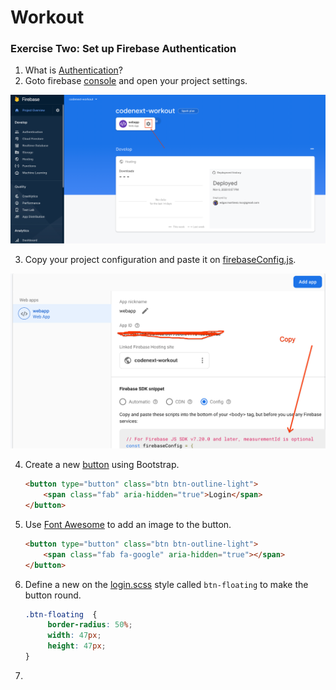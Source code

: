 # Workout

### Exercise Two: Set up Firebase Authentication
1. What is [Authentication](https://firebase.google.com/docs/auth)?
2. Goto firebase [console](https://console.firebase.google.com) and open your project settings.
<p><img src="/img/project_settings.png" alt="" data-canonical-src="/img/project_settings.png" /></p> 

3. Copy your project configuration and paste it on [firebaseConfig.js](https://github.com/encomp/codenext-workout/blob/03-branch/src/services/firebaseConfig.js#L2).
<p><img src="/img/firebase_config.png" alt="" data-canonical-src="/img/firebase_config.png" /></p> 

4. Create a new [button](https://getbootstrap.com/docs/4.5/components/buttons/#outline-buttons) using Bootstrap.
   ```html
   <button type="button" class="btn btn-outline-light">
       <span class="fab" aria-hidden="true">Login</span>
   </button>
   ```
5. Use [Font Awesome](https://fontawesome.com/icons?d=gallery&q=google) to add an image to the button.
   ```html
   <button type="button" class="btn btn-outline-light">
       <span class="fab fa-google" aria-hidden="true"></span>
   </button>
   ```
6. Define a new on the [login.scss]() style called ```btn-floating``` to make the button round.
   ```css
   .btn-floating  {
        border-radius: 50%;
        width: 47px;
        height: 47px;
   }
   ```
7. 
